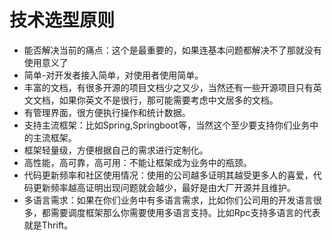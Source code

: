 # 技术选型原则
- 能否解决当前的痛点：这个是最重要的，如果连基本问题都解决不了那就没有使用意义了
- 简单-对开发者接入简单，对使用者使用简单。
- 丰富的文档，有很多开源的项目文档少之又少，当然还有一些开源项目只有英文文档，如果你英文不是很行，那可能需要考虑中文居多的文档。
- 有管理界面，很方便执行操作和统计数据。
- 支持主流框架：比如Spring,Springboot等，当然这个至少要支持你们业务中的主流框架。
- 框架轻量级，方便根据自己的需求进行定制化。
- 高性能，高可靠，高可用：不能让框架成为业务中的瓶颈。
- 代码更新频率和社区使用情况：使用的公司越多证明其越受更多人的喜爱，代码更新频率越高证明出现问题就会越少，最好是由大厂开源并且维护。
- 多语言需求：如果在你们业务中有多语言需求，比如你们公司用的开发语言很多，都需要调度框架那么你需要使用多语言支持。比如Rpc支持多语言的代表就是Thrift。
  
